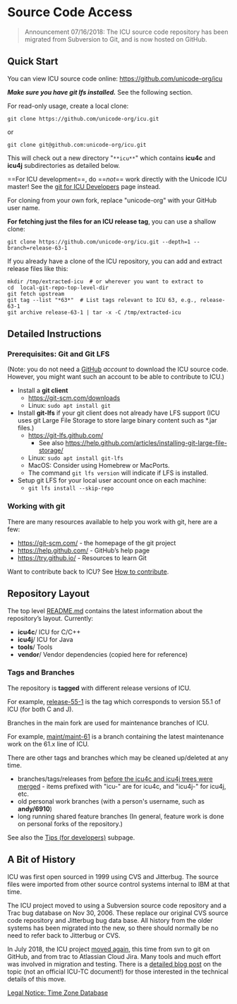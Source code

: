 # Source Code Access

> Announcement 07/16/2018: The ICU source code repository has been migrated from
> Subversion to Git, and is now hosted on GitHub.

## Quick Start

You can view ICU source code online: <https://github.com/unicode-org/icu>

***Make sure you have git lfs installed.*** See the following section.

For read-only usage, create a local clone:

```none
git clone https://github.com/unicode-org/icu.git
```

or

```none
git clone git@github.com:unicode-org/icu.git
```

This will check out a new directory "`**icu**`" which contains **icu4c** and
**icu4j** subdirectories as detailed below.

==For ICU development==, do ==*not*== work directly with the Unicode ICU master!
See the [git for ICU Developers](repository/gitdev/index.md) page instead.

For cloning from your own fork, replace "unicode-org" with your GitHub user
name.

**For fetching just the files for an ICU release tag**, you can use a shallow
clone:

```none
git clone https://github.com/unicode-org/icu.git --depth=1 --branch=release-63-1
```

If you already have a clone of the ICU repository, you can add and extract
release files like this:

```none
mkdir /tmp/extracted-icu  # or wherever you want to extract to
cd  local-git-repo-top-level-dir
git fetch upstream
git tag --list "*63*"  # List tags relevant to ICU 63, e.g., release-63-1
git archive release-63-1 | tar -x -C /tmp/extracted-icu
```

## Detailed Instructions

### Prerequisites: Git and Git LFS

(Note: you do not need a [GitHub](http://github.com) *account* to download the
ICU source code. However, you might want such an account to be able to
contribute to ICU.)

*   Install a **git client**
    *   <https://git-scm.com/downloads>
    *   Linux: `sudo apt install git`
*   Install **git-lfs** if your git client does not already have LFS support
    (ICU uses git Large File Storage to store large binary content such as
    \*.jar files.)
    *   <https://git-lfs.github.com/>
        *   See also
            <https://help.github.com/articles/installing-git-large-file-storage/>
    *   Linux: `sudo apt install git-lfs`
    *   MacOS: Consider using Homebrew or MacPorts.
    *   The command `git lfs version` will indicate if LFS is installed.
*   Setup git LFS for your local user account once on each machine:
    *   `git lfs install --skip-repo`

### Working with git

There are many resources available to help you work with git, here are a few:

*   <https://git-scm.com/> - the homepage of the git project
*   <https://help.github.com/> - GitHub’s help page
*   https://try.github.io/ - Resources to learn Git

Want to contribute back to ICU? See [How to
contribute](processes/contribute.md).

## Repository Layout

The top level
[README.md](https://github.com/unicode-org/icu#international-components-for-unicode)
contains the latest information about the repository’s layout. Currently:

*   **icu4c**/ ICU for C/C++
*   **icu4j**/ ICU for Java
*   **tools**/ Tools
*   **vendor**/ Vendor dependencies (copied here for reference)

### Tags and Branches

The repository is **tagged** with different release versions of ICU.

For example,
[release-55-1](https://github.com/unicode-org/icu/tree/release-55-1) is the tag
which corresponds to version 55.1 of ICU (for both C and J).

Branches in the main fork are used for maintenance branches of ICU.

For example,
[maint/maint-61](https://github.com/unicode-org/icu/tree/maint/maint-61) is a
branch containing the latest maintenance work on the 61.x line of ICU.

There are other tags and branches which may be cleaned up/deleted at any time.

*   branches/tags/releases from [before the icu4c and icu4j trees were
    merged](https://unicode-org.atlassian.net/browse/ICU-12800) - items prefixed
    with "icu-" are for icu4c, and "icu4j-" for icu4j, etc.
*   old personal work branches (with a person's username, such as **andy/6910**)
*   long running shared feature branches (In general, feature work is done on
    personal forks of the repository.)

See also the [Tips (for developers)](repository/tips/index.md) subpage.

## A Bit of History

ICU was first open sourced in 1999 using CVS and Jitterbug. The source files
were imported from other source control systems internal to IBM at that time.

The ICU project moved to using a Subversion source code repository and a Trac
bug database on Nov 30, 2006. These replace our original CVS source code
repository and Jitterbug bug data base. All history from the older systems has
been migrated into the new, so there should normally be no need to refer back to
Jitterbug or CVS.

In July 2018, the ICU project [moved
again](http://blog.unicode.org/2018/07/icu-moves-to-github-and-jira.html), this
time from svn to git on GitHub, and from trac to Atlassian Cloud Jira. Many
tools and much effort was involved in migration and testing. There is a
[detailed blog post](https://srl295.github.io/2018/07/02/icu-infra/) on the
topic (not an official ICU-TC document!) for those interested in the technical
details of this move.

[Legal Notice: Time Zone Database](tznotice.md)
